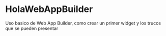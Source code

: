 # HolaWebAppBuilder
Uso basico de Web App Builder, como crear un primer widget y los trucos que se pueden presentar
